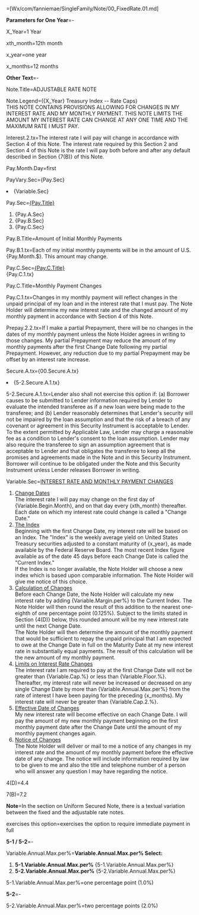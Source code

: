 =[Wx/com/fanniemae/SingleFamily/Note/00_FixedRate.01.md]

<b>Parameters for One Year</b>=-

X_Year=1 Year

xth_month=12th month

x_year=one year

x_months=12 months

<b>Other Text</b>=-

Note.Title=ADJUSTABLE RATE NOTE

Note.Legend=({X_Year} Treasury Index -- Rate Caps)<br>THIS NOTE CONTAINS PROVISIONS ALLOWING FOR CHANGES IN MY INTEREST RATE AND MY MONTHLY PAYMENT.  THIS NOTE LIMITS THE AMOUNT MY INTEREST RATE CAN CHANGE AT ANY ONE TIME AND THE MAXIMUM RATE I MUST PAY.

Interest.2.tx=The interest rate I will pay will change in accordance with Section 4 of this Note.  The interest rate required by this Section 2 and Section 4 of this Note is the rate I will pay both before and after any default described in Section {7(B)} of this Note.

Pay.Month.Day=first

PayVary.Sec={Pay.Sec}</li><li>{Variable.Sec}

Pay.Sec=<u>{Pay.Title}</u><ol><li>{Pay.A.Sec}</li><li>{Pay.B.Sec}</li><li>{Pay.C.Sec}</li></ol>

Pay.B.Title=Amount of Initial Monthly Payments

Pay.B.1.tx=Each of my initial monthly payments will be in the amount of U.S. {Pay.Month.$}.  This amount may change.

Pay.C.Sec=<u>{Pay.C.Title}</u><br>{Pay.C.1.tx}

Pay.C.Title=Monthly Payment Changes

Pay.C.1.tx=Changes in my monthly payment will reflect changes in the unpaid principal of my loan and in the interest rate that I must pay.  The Note Holder will determine my new interest rate and the changed amount of my monthly payment in accordance with Section 4 of this Note.


Prepay.2.2.tx=If I make a partial Prepayment, there will be no changes in the dates of my monthly payment unless the Note Holder agrees in writing to those changes.  My partial Prepayment may reduce the amount of my monthly payments after the first Change Date following my partial Prepayment.  However, any reduction due to my partial Prepayment may be offset by an interest rate increase.


Secure.A.tx={00.Secure.A.tx}</li><li>{5-2.Secure.A.1.tx}

5-2.Secure.A.1.tx=Lender also shall not exercise this option if:  (a) Borrower causes to be submitted to Lender information required by Lender to evaluate the intended transferee as if a new loan were being made to the transferee; and (b) Lender reasonably determines that Lender's security will not be impaired by the loan assumption and that the risk of a breach of any covenant or agreement in this Security Instrument is acceptable to Lender.<br>To the extent permitted by Applicable Law, Lender may charge a reasonable fee as a condition to Lender's consent to the loan assumption.  Lender may also require the transferee to sign an assumption agreement that is acceptable to Lender and that obligates the transferee to keep all the promises and agreements made in the Note and in this Security Instrument.  Borrower will continue to be obligated under the Note and this Security Instrument unless Lender releases Borrower in writing.

Variable.Sec=<u>INTEREST RATE AND MONTHLY PAYMENT CHANGES</u><ol><li><u>Change Dates</u><br>The interest rate I will pay may change on the first day of {Variable.Begin.Month}, and on that day every {xth_month} thereafter.  Each date on which my interest rate could change is called a "Change Date."</li><li><u>The Index</u><br>Beginning with the first Change Date, my interest rate will be based on an Index.  The "Index" is the weekly average yield on United States Treasury securities adjusted to a constant maturity of {x_year}, as made available by the Federal Reserve Board. The most recent Index figure available as of the date 45 days before each Change Date is called the "Current Index."<br>If the Index is no longer available, the Note Holder will choose a new index which is based upon comparable information.  The Note Holder will give me notice of this choice.</li><li><u>Calculation of Changes</u><br>	Before each Change Date, the Note Holder will calculate my new interest rate by adding {Variable.Margin.per%} to the Current Index.  The Note Holder will then round the result of this addition to the nearest one-eighth of one percentage point (0.125%).  Subject to the limits stated in Section {4(D)} below, this rounded amount will be my new interest rate until the next Change Date.<br>The Note Holder will then determine the amount of the monthly payment that would be sufficient to repay the unpaid principal that I am expected to owe at the Change Date in full on the Maturity Date at my new interest rate in substantially equal payments.  The result of this calculation will be the new amount of my monthly payment.</li><li><u>Limits on Interest Rate Changes</u><br>The interest rate I am required to pay at the first Change Date will not be greater than {Variable.Cap.%} or less than {Variable.Floor.%}.  Thereafter, my interest rate will never be increased or decreased on any single Change Date by more than {Variable.Annual.Max.per%} from the rate of interest I have been paying for the preceding {x_months}.  My interest rate will never be greater than {Variable.Cap.2.%}.</li><li><u>Effective Date of Changes</u><br>My new interest rate will become effective on each Change Date.  I will pay the amount of my new monthly payment beginning on the first monthly payment date after the Change Date until the amount of my monthly payment changes again.</li><li><u>Notice of Changes</u><br>The Note Holder will deliver or mail to me a notice of any changes in my interest rate and the amount of my monthly payment before the effective date of any change.  The notice will include information required by law to be given to me and also the title and telephone number of a person who will answer any question I may have regarding the notice.</li></ol>

4(D)=4.4

7(B)=7.2

<b>Note</b>=In the section on Uniform Secured Note, there is a textual variation between the fixed and the adjustable rate notes.

exercises this option=exercises the option to require immediate payment in full

<b>5-1 / 5-2</b>=-

Variable.Annual.Max.per%=<b>Variable.Annual.Max.per% Select:</b><ol><li><b>5-1.Variable.Annual.Max.per%</b> {5-1.Variable.Annual.Max.per%}</li><li><b>5-2.Variable.Annual.Max.per%</b> {5-2.Variable.Annual.Max.per%}</li></ol>

5-1.Variable.Annual.Max.per%=one percentage point (1.0%)

<b>5-2</b>=-

5-2.Variable.Annual.Max.per%=two percentage points (2.0%)

